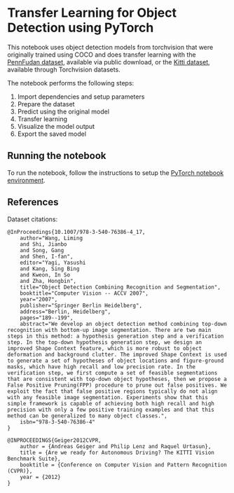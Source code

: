 # Transfer Learning for Object Detection using PyTorch

This notebook uses object detection models from torchvision that were originally trained
using COCO and does transfer learning with the [PennFudan dataset](https://www.cis.upenn.edu/~jshi/ped_html/),
available via public download, or the [Kitti dataset](http://www.cvlibs.net/datasets/kitti/eval_object.php?obj_benchmark=2d),
available through Torchvision datasets.

The notebook performs the following steps:

1. Import dependencies and setup parameters
2. Prepare the dataset
3. Predict using the original model
4. Transfer learning
5. Visualize the model output
6. Export the saved model


## Running the notebook

To run the notebook, follow the instructions to setup the [PyTorch notebook environment](/notebooks#pytorch-environment).

## References

Dataset citations:
```
@InProceedings{10.1007/978-3-540-76386-4_17,
    author="Wang, Liming
    and Shi, Jianbo
    and Song, Gang
    and Shen, I-fan",
    editor="Yagi, Yasushi
    and Kang, Sing Bing
    and Kweon, In So
    and Zha, Hongbin",
    title="Object Detection Combining Recognition and Segmentation",
    booktitle="Computer Vision -- ACCV 2007",
    year="2007",
    publisher="Springer Berlin Heidelberg",
    address="Berlin, Heidelberg",
    pages="189--199",
    abstract="We develop an object detection method combining top-down recognition with bottom-up image segmentation. There are two main steps in this method: a hypothesis generation step and a verification step. In the top-down hypothesis generation step, we design an improved Shape Context feature, which is more robust to object deformation and background clutter. The improved Shape Context is used to generate a set of hypotheses of object locations and figure-ground masks, which have high recall and low precision rate. In the verification step, we first compute a set of feasible segmentations that are consistent with top-down object hypotheses, then we propose a False Positive Pruning(FPP) procedure to prune out false positives. We exploit the fact that false positive regions typically do not align with any feasible image segmentation. Experiments show that this simple framework is capable of achieving both high recall and high precision with only a few positive training examples and that this method can be generalized to many object classes.",
    isbn="978-3-540-76386-4"
}

@INPROCEEDINGS{Geiger2012CVPR,
    author = {Andreas Geiger and Philip Lenz and Raquel Urtasun},
    title = {Are we ready for Autonomous Driving? The KITTI Vision Benchmark Suite},
    booktitle = {Conference on Computer Vision and Pattern Recognition (CVPR)},
    year = {2012}
}
```

